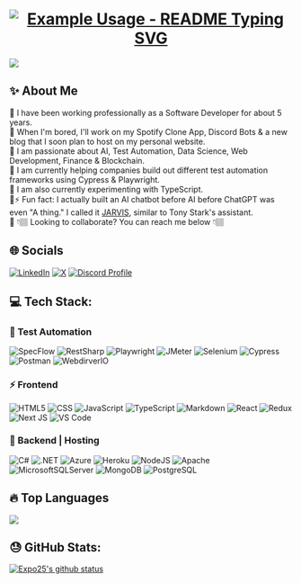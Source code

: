 <h1 align="center">
  <a href="https://git.io/typing-svg">
    <img src="https://readme-typing-svg.demolab.com/?lines=What's+Up!✌🏽;My+name+is+Dominick!🙂;But+you+can+call+me+Expo🔹;&font=Fira%20Code&center=true&width=425&height=50&duration=4000&pause=1000" alt="Example Usage - README Typing SVG">
  </a>
</h1>

![](https://img.shields.io/badge/Profile%20Views-28.5k-blue?logo=linkedin)

## ✨ About Me
🔹 I have been working professionally as a Software Developer for about 5 years. <br>
🔹 When I'm bored, I'll work on my Spotify Clone App, Discord Bots & a new blog that I soon plan to host on my personal website.<br>
🔹 I am passionate about AI, Test Automation, Data Science, Web Development, Finance & Blockchain. <br>
🔹 I am currently helping companies build out different test automation frameworks using Cypress & Playwright.<br>
🔹 I am also currently experimenting with TypeScript.<br>
🔹⚡ Fun fact: I actually built an AI chatbot before AI before ChatGPT was even "A thing." I called it [JARVIS](), similar to Tony Stark's assistant.<br>
🔹 👇🏽 Looking to collaborate? You can reach me below 👇🏽

## 🌐 Socials
[![LinkedIn](https://img.shields.io/badge/LinkedIn-%230077B5.svg?style=for-the-badge&logo=linkedin&logoColor=white)](https://linkedin.com/in/dominicksidari/)
[![X](https://img.shields.io/badge/X-%23000000.svg?style=for-the-badge&logo=X&logoColor=white)](https://twitter.com/dom_sidari25)
[![Discord Profile](https://img.shields.io/badge/Chat-%237289DA?style=for-the-badge&logo=discord&logoColor=white)](https://discordapp.com/users/909535714767671346/)

## 💻 Tech Stack:
### 🧪 Test Automation
![SpecFlow](https://img.shields.io/badge/SpecFlow-%2341AA58.svg?style=for-the-badge&logo=cucumber&logoColor=white)
![RestSharp](https://img.shields.io/badge/RestSharp-%2368217A.svg?style=for-the-badge&logo=rest&logoColor=white)
![Playwright](https://img.shields.io/badge/Playwright-%232EAD33.svg?style=for-the-badge&logo=playwright&logoColor=white)
![JMeter](https://img.shields.io/badge/JMeter-%23D9252E.svg?style=for-the-badge&logo=apache&logoColor=white)
![Selenium](https://img.shields.io/badge/Selenium-%2343B02A.svg?style=for-the-badge&logo=selenium&logoColor=white)
![Cypress](https://img.shields.io/badge/Cypress-%2317202C.svg?style=for-the-badge&logo=cypress&logoColor=white)
![Postman](https://img.shields.io/badge/Postman-%23FF6C37.svg?style=for-the-badge&logo=postman&logoColor=white)
![WebdirverIO](https://img.shields.io/badge/WebdriverIO-%23EA5906.svg?style=for-the-badge&logo=webdriverio&logoColor=white)
### ⚡ Frontend
![HTML5](https://img.shields.io/badge/html5-%23E34F26.svg?style=for-the-badge&logo=html5&logoColor=white)
![CSS](https://img.shields.io/badge/CSS-%231572B6.svg?style=for-the-badge&logo=css3&logoColor=white)
![JavaScript](https://img.shields.io/badge/javascript-%23323330.svg?style=for-the-badge&logo=javascript&logoColor=%23F7DF1E)
![TypeScript](https://img.shields.io/badge/TypeScript-%233178C6.svg?style=for-the-badge&logo=typescript&logoColor=white)
![Markdown](https://img.shields.io/badge/markdown-%23000000.svg?style=for-the-badge&logo=markdown&logoColor=white) 
![React](https://img.shields.io/badge/react-%2320232a.svg?style=for-the-badge&logo=react&logoColor=%2361DAFB)
![Redux](https://img.shields.io/badge/redux-%23593d88.svg?style=for-the-badge&logo=redux&logoColor=white)
![Next JS](https://img.shields.io/badge/Next-black?style=for-the-badge&logo=next.js&logoColor=white)
![VS Code](https://img.shields.io/badge/VS%20Code-%23007ACC.svg?style=for-the-badge&logo=visual-studio-code&logoColor=white)
### 📅 Backend | Hosting
![C#](https://img.shields.io/badge/c%23-%23239120.svg?style=for-the-badge&logo=c-sharp&logoColor=white)
![.NET](https://img.shields.io/badge/.NET-5C2D91?style=for-the-badge&logo=.net&logoColor=white)
![Azure](https://img.shields.io/badge/azure-%230072C6.svg?style=for-the-badge&logo=azure-devops&logoColor=white)
![Heroku](https://img.shields.io/badge/heroku-%23430098.svg?style=for-the-badge&logo=heroku&logoColor=white)
![NodeJS](https://img.shields.io/badge/node.js-6DA55F?style=for-the-badge&logo=node.js&logoColor=white)
![Apache](https://img.shields.io/badge/apache-%23D42029.svg?style=for-the-badge&logo=apache&logoColor=white)
![MicrosoftSQLServer](https://img.shields.io/badge/Microsoft%20SQL%20Server-CC2927?style=for-the-badge&logo=microsoft%20sql%20server&logoColor=white)
![MongoDB](https://img.shields.io/badge/MongoDB-%234ea94b.svg?style=for-the-badge&logo=mongodb&logoColor=white)
![PostgreSQL](https://img.shields.io/badge/PostgreSQL-%23316192.svg?style=for-the-badge&logo=postgresql&logoColor=white)


## 🔥 Top Languages
<a href="https://github.com/expo25"><img align="center" src="https://github-readme-stats.vercel.app/api/top-langs/?username=expo25&layout=compact&theme=yeblu&hide_border=true&&langs_count=8" /></a>

## 😓 GitHub Stats:
<a href="https://github.com/expo25"><img align="center" src="https://github-readme-stats.vercel.app/api?username=expo25&show_icons=true&include_all_commits=true&theme=nightowl&hide_border=true" alt="Expo25's github status" /></a>
